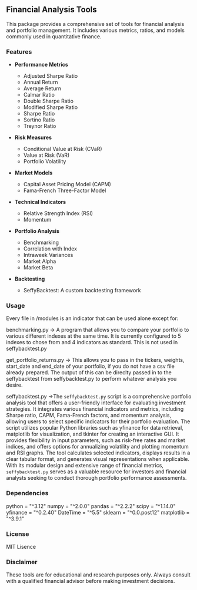 ## Financial Analysis Tools

This package provides a comprehensive set of tools for financial analysis and portfolio management. It includes various metrics, ratios, and models commonly used in quantitative finance.

### Features

- **Performance Metrics**
  - Adjusted Sharpe Ratio
  - Annual Return
  - Average Return
  - Calmar Ratio
  - Double Sharpe Ratio
  - Modified Sharpe Ratio
  - Sharpe Ratio
  - Sortino Ratio
  - Treynor Ratio

- **Risk Measures**
  - Conditional Value at Risk (CVaR)
  - Value at Risk (VaR)
  - Portfolio Volatility

- **Market Models**
  - Capital Asset Pricing Model (CAPM)
  - Fama-French Three-Factor Model

- **Technical Indicators**
  - Relative Strength Index (RSI)
  - Momentum

- **Portfolio Analysis**
  - Benchmarking
  - Correlation with Index
  - Intraweek Variances
  - Market Alpha
  - Market Beta

- **Backtesting**
  - SeffyBacktest: A custom backtesting framework

### Usage

Every file in /modules is an indicator that can be used alone except for:

benchmarking.py -> A program that allows you to compare your portfolio to various different indexes at the same time. It is currently configured to 5 indexes to chose from and 4 indicators as standard. This is not used in seffybacktest.py

get_portfolio_returns.py -> This allows you to pass in the tickers, weights, start_date and end_date of your portfolio, if you do not have a csv file already prepared. The output of this can be direclty passed in to the seffybacktest from seffybacktest.py to perform whatever analysis you desire.

seffybacktest.py ->The `seffybacktest.py` script is a comprehensive portfolio analysis tool that offers a user-friendly interface for evaluating investment strategies. It integrates various financial indicators and metrics, including Sharpe ratio, CAPM, Fama-French factors, and momentum analysis, allowing users to select specific indicators for their portfolio evaluation. The script utilizes popular Python libraries such as yfinance for data retrieval, matplotlib for visualization, and tkinter for creating an interactive GUI. It provides flexibility in input parameters, such as risk-free rates and market indices, and offers options for annualizing volatility and plotting momentum and RSI graphs. The tool calculates selected indicators, displays results in a clear tabular format, and generates visual representations when applicable. With its modular design and extensive range of financial metrics, `seffybacktest.py` serves as a valuable resource for investors and financial analysts seeking to conduct thorough portfolio performance assessments.

### Dependencies

python = "^3.12"
numpy = "^2.0.0"
pandas = "^2.2.2"
scipy = "^1.14.0"
yfinance = "^0.2.40"
DateTime = "^5.5"
sklearn = "^0.0.post12"
matplotlib = "^3.9.1"

### License

MIT Lisence

### Disclaimer

These tools are for educational and research purposes only. Always consult with a qualified financial advisor before making investment decisions. 